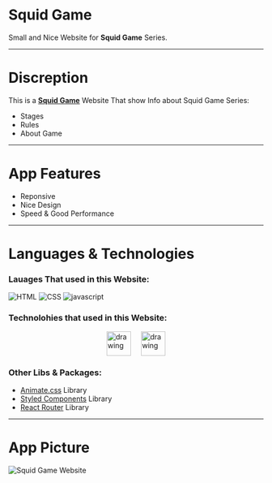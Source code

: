 # Squid Game

Small and Nice Website for **Squid Game** Series.

-----

# Discreption
This is a [**Squid Game**](https://squid-game-green.vercel.app/#/about) Website That show Info about Squid Game Series:
  - Stages
  - Rules
  - About Game

-----

# App Features
  - Reponsive
  - Nice Design
  - Speed & Good Performance

-----

# Languages & Technologies
### Lauages That used in this Website:

![HTML](https://img.icons8.com/color/48/000000/html-5--v1.png)
![CSS](https://img.icons8.com/color/48/000000/css3.png)
![javascript](https://img.icons8.com/color/48/000000/javascript--v2.png)

### Technolohies that used in this Website:

<div style="display: flex; justify-content: center; align-items: center; gap: 20px;">
  <img src="https://cdn-icons-png.flaticon.com/512/3334/3334886.png" alt="drawing" width="48" height="48"/>
  <img src="https://cdn-icons-png.flaticon.com/512/5968/5968672.png" alt="drawing" width="48" height="48"/>
</div>

### Other Libs & Packages:
 - [Animate.css](https://animate.style/) Library
 - [Styled Components](https://styled-components.com/) Library
 - [React Router](https://reactrouter.com/) Library

-----

# App Picture
![Squid Game Website](https://github.com/ahmedmohmd/H--Squid-Game/blob/main/website-image.png?raw=true)
